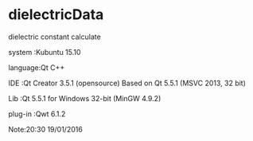 # dielectricData
dielectric constant  calculate

system	:Kubuntu 15.10

language:Qt C++

IDE	:Qt Creator 3.5.1 (opensource) Based on Qt 5.5.1 (MSVC 2013, 32 bit)

Lib 	:Qt 5.5.1 for Windows 32-bit (MinGW 4.9.2)

plug-in :Qwt 6.1.2

Note:20:30 19/01/2016
